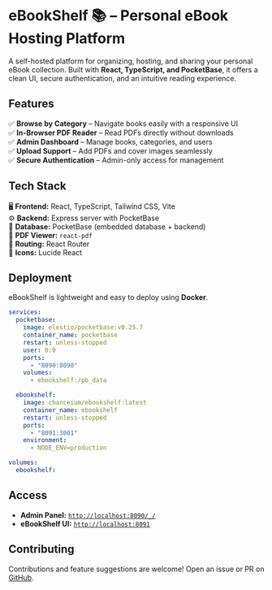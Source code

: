 # eBookShelf 📚 – Personal eBook Hosting Platform  
A self-hosted platform for organizing, hosting, and sharing your personal eBook collection. Built with **React, TypeScript, and PocketBase**, it offers a clean UI, secure authentication, and an intuitive reading experience.  

## Features  
✅ **Browse by Category** – Navigate books easily with a responsive UI  
✅ **In-Browser PDF Reader** – Read PDFs directly without downloads  
✅ **Admin Dashboard** – Manage books, categories, and users  
✅ **Upload Support** – Add PDFs and cover images seamlessly  
✅ **Secure Authentication** – Admin-only access for management  

## Tech Stack  
🖥 **Frontend:** React, TypeScript, Tailwind CSS, Vite  
⚙ **Backend:** Express server with PocketBase  
📂 **Database:** PocketBase (embedded database + backend)  
📖 **PDF Viewer:** `react-pdf`  
🚀 **Routing:** React Router  
🎨 **Icons:** Lucide React  

## Deployment  
eBookShelf is lightweight and easy to deploy using **Docker**.  

```yaml
services:
  pocketbase:
    image: elestio/pocketbase:v0.25.7
    container_name: pocketbase
    restart: unless-stopped
    user: 0:0
    ports:
      - "8090:8090"
    volumes:
      - ebookshelf:/pb_data

  ebookshelf:
    image: chanceium/ebookshelf:latest
    container_name: ebookshelf
    restart: unless-stopped
    ports:
      - "8091:3001"
    environment:
      - NODE_ENV=production

volumes:
  ebookshelf:
```

## Access  
- **Admin Panel:** [`http://localhost:8090/_/`](http://localhost:8090/_/)  
- **eBookShelf UI:** [`http://localhost:8091`](http://localhost:8091)  

## Contributing  
Contributions and feature suggestions are welcome! Open an issue or PR on [GitHub](https://github.com/chanceium/ebookshelf).  
